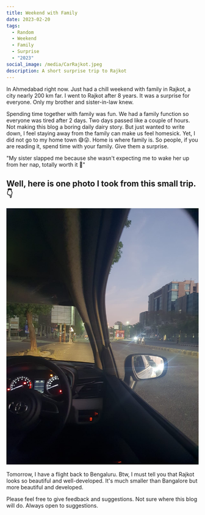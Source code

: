 ```yaml
---
title: Weekend with Family
date: 2023-02-20
tags:
  - Random
  - Weekend
  - Family
  - Surprise
  - "2023"
social_image: /media/CarRajkot.jpeg
description: A short surprise trip to Rajkot
---
```


In Ahmedabad right now. Just had a chill weekend with family in Rajkot, a city nearly 200 km far. I went to Rajkot after 8 years. It was a surprise for everyone. Only my brother and sister-in-law knew.

Spending time together with family was fun. We had a family function so everyone was tired after 2 days. Two days passed like a couple of hours. Not making this blog a boring daily dairy story. But just wanted to write down, I feel staying away from the family can make us feel homesick. Yet, I did not go to my home town 😅😜. Home is where family is. So people, if you are reading it, spend time with your family. Give them a surprise.

"My sister slapped me because she wasn't expecting me to wake her up from her nap, totally worth it 💛"

## Well, here is one photo I took from this small trip. 👇

![Morning drive in Rajkot](/media/CarRajkot.jpeg)

Tomorrow, I have a flight back to Bengaluru. Btw, I must tell you that Rajkot looks so beautiful and well-developed. It's much smaller than Bangalore but more beautiful and developed.

Please feel free to give feedback and suggestions. Not sure where this blog will do. Always open to suggestions. 